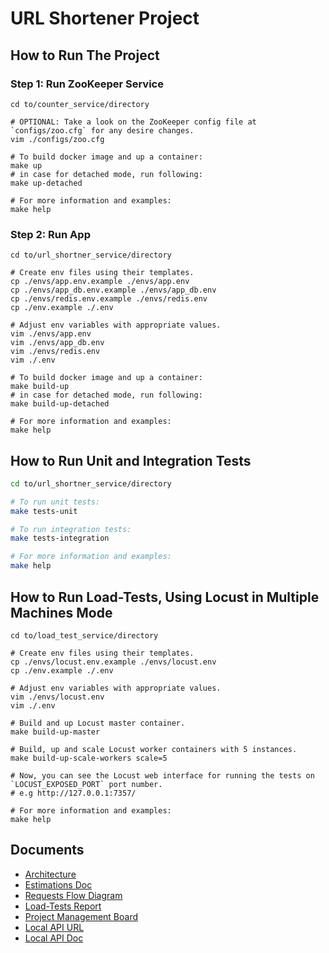 # URL Shortener Project

## How to Run The Project

### Step 1: Run ZooKeeper Service

```shell
cd to/counter_service/directory

# OPTIONAL: Take a look on the ZooKeeper config file at `configs/zoo.cfg` for any desire changes.
vim ./configs/zoo.cfg

# To build docker image and up a container:
make up
# in case for detached mode, run following:
make up-detached

# For more information and examples:
make help
```

### Step 2: Run App

```shell
cd to/url_shortner_service/directory

# Create env files using their templates.
cp ./envs/app.env.example ./envs/app.env
cp ./envs/app_db.env.example ./envs/app_db.env
cp ./envs/redis.env.example ./envs/redis.env
cp ./env.example ./.env

# Adjust env variables with appropriate values.
vim ./envs/app.env
vim ./envs/app_db.env
vim ./envs/redis.env
vim ./.env

# To build docker image and up a container:
make build-up
# in case for detached mode, run following:
make build-up-detached

# For more information and examples:
make help
```

## How to Run Unit and Integration Tests

```bash
cd to/url_shortner_service/directory

# To run unit tests:
make tests-unit

# To run integration tests:
make tests-integration

# For more information and examples:
make help
```

## How to Run Load-Tests, Using Locust in Multiple Machines Mode

```shell
cd to/load_test_service/directory

# Create env files using their templates.
cp ./envs/locust.env.example ./envs/locust.env
cp ./env.example ./.env

# Adjust env variables with appropriate values.
vim ./envs/locust.env
vim ./.env

# Build and up Locust master container.
make build-up-master

# Build, up and scale Locust worker containers with 5 instances.
make build-up-scale-workers scale=5

# Now, you can see the Locust web interface for running the tests on `LOCUST_EXPOSED_PORT` port number.
# e.g http://127.0.0.1:7357/

# For more information and examples:
make help
```

## Documents

- [Architecture](https://miro.com/app/board/uXjVKACD9EA=/?moveToWidget=3458764591002584020&cot=14)
- [Estimations Doc](https://docs.google.com/spreadsheets/d/1NlhiovBjk0BgpbUxUV8Ku2w3fl3gbwFw5Cth-t5_viw/edit#gid=0)
- [Requests Flow Diagram](https://miro.com/app/board/uXjVKACD9EA=/?moveToWidget=3458764591002584020&cot=14)
- [Load-Tests Report](https://miro.com/app/board/uXjVKACD9EA=/?moveToWidget=3458764591634823490&cot=10)
- [Project Management Board](https://trello.com/b/Gv3WS2Qn/url-shortener-project)
- [Local API URL](http://127.0.0.1:8000/)
- [Local API Doc](http://127.0.0.1:8000/docs#)
